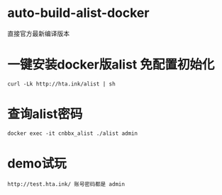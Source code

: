 # auto-build-alist-docker
直接官方最新编译版本

# 一键安装docker版alist 免配置初始化
```
curl -Lk http://hta.ink/alist | sh
```

# 查询alist密码
```
docker exec -it cnbbx_alist ./alist admin
```

# demo试玩
```
http://test.hta.ink/ 账号密码都是 admin
```
